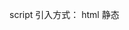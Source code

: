  script 引入方式：
html 静态<script>引入
js 动态插入<script>
<script defer>: 延迟加载，元素解析完成后执行
<script async>: 异步加载，但执行时会阻塞元素渲染

闭包
一个持有外部环境变量的函数就是闭包

当函数可以记住并访问所在的词法作用域，并且保持着对词法作用域的引用，即使函数是在当前作用域之外执行，就会形成闭包。

JSON.parse(JSON.stringify(obj)): 性能最快
具有循环引用的对象时，报错
当值为函数、undefined、或symbol时，无法拷贝


instanceof原理
能在实例的 原型对象链 中找到该构造函数的prototype属性所指向的 原型对象，就返回true。即:
// __proto__: 代表原型对象链
instance.[__proto__...] === instance.constructor.prototype

// return true


new运算符的执行过程
新生成一个对象
链接到原型: obj.__proto__ = Con.prototype
绑定this: apply
返回新对象(如果构造函数有自己 retrun 时，则返回该值)


类型转换
大家都知道 JS 中在使用运算符号或者对比符时，会自带隐式转换，规则如下:

-、*、/、% ：一律转换成数值后计算
+：

数字 + 字符串 = 字符串， 运算顺序是从左到右
数字 + 对象， 优先调用对象的valueOf -> toString
数字 + boolean/null -> 数字
数字 + undefined -> NaN


[1].toString() === '1'
{}.toString() === '[object object]'
NaN !== NaN 、+undefined 为 NaN


防抖 (debounce): 将多次高频操作优化为只在最后一次执行，通常使用的场景是：用户输入，只需再输入完成后做一次输入校验即可。
- 每次都取消定时器，重新设置定时器,定时器时间是间隔时间

节流(throttle): 每隔一段时间后执行一次，也就是降低频率，将高频操作优化成低频操作，通常使用场景: 滚动条事件 或者 resize 事件，通常每隔 100~500 ms执行一次即可。
- 如果有定时器，等待定时器触发，如果没有定时器，才设置定时器

// 显式绑定 this
bind(context)(...args)
// 依次传入参数
call(context,...args)
// 数组
apply(context,arr)



跨标签页通讯
不同标签页间的通讯，本质原理就是去运用一些可以 共享的中间介质，因此比较常用的有以下方法:
通过父页面window.open()和子页面postMessage

异步下，通过 window.open('about: blank') 和 tab.location.href = '*'

设置同域下共享的localStorage与监听window.onstorage
重复写入相同的值无法触发
会受到浏览器隐身模式等的限制
设置共享cookie与不断轮询脏检查(setInterval)
借助服务端或者中间层实现


array
some: 有一项返回true，则整体为true
every: 有一项返回false，则整体为false
unshift / shift: 头部推入和弹出，改变原数组，返回操作项
splice(start, number, value...): 返回删除元素组成的数组，value 为插入项，改变原数组



从输入 url 到展示的过程

DNS 解析
TCP 三次握手
发送请求，分析 url，设置请求报文(头，主体)
服务器返回请求的文件 (html)
浏览器渲染

HTML parser --> DOM Tree

标记化算法，进行元素状态的标记
dom 树构建


CSS parser --> Style Tree

解析 css 代码，生成样式树


attachment --> Render Tree

结合 dom树 与 style树，生成渲染树


layout: 布局
GPU painting: 像素绘制页面


1xx: 接受，继续处理
200: 成功，并返回数据
201: 已创建
202: 已接受
203: 成为，但未授权
204: 成功，无内容
205: 成功，重置内容
206: 成功，部分内容
301: 永久移动，重定向
302: 临时移动，可使用原有URI
304: 资源未修改，可使用缓存
305: 需代理访问
400: 请求语法错误
401: 要求身份认证
403: 拒绝请求
404: 资源不存在
500: 服务器错误
